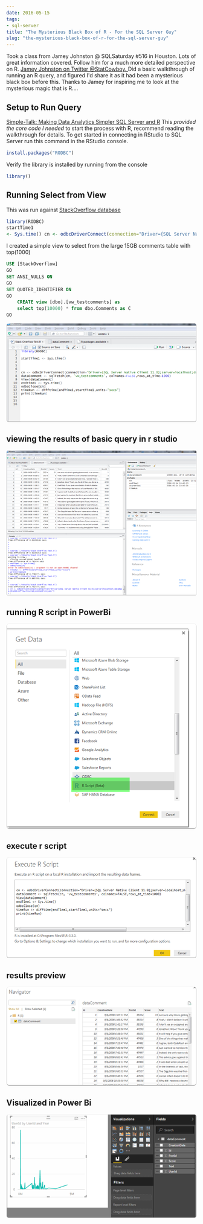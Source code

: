 ```yaml
---
date: 2016-05-15
tags:
- sql-server
title: "The Mysterious Black Box of R - For the SQL Server Guy"
slug: "the-mysterious-black-box-of-r-for-the-sql-server-guy"
---
```


Took a class from Jamey Johnston @ SQLSaturday #516 in Houston. Lots of great information covered. Follow him for a much more detailed perspective on R. [Jamey Johnston  on Twitter @StatCowboy. ](http://bit.ly/1TgtXHr)Did a basic walkthrough of running an R query, and figured I'd share it as it had been a mysterious black box before this. Thanks to Jamey for inspiring me to look at the mysterious magic that is R....

## Setup to Run Query

[Simple-Talk: Making Data Analytics Simpler SQL Server and R](https://www.simple-talk.com/sql/reporting-services/making-data-analytics-simpler-sql-server-and-r/)
This _provided the core code I needed_ to start the process with R, recommend reading the walkthrough for details.
To get started in connecting in RStudio to SQL Server run this command in the RStudio console.

```r
install.packages("RODBC")
```
Verify the library is installed by running from the console

```r
library()
```

## Running Select from View

This was run against [StackOverflow database](http://bit.ly/1smWuTh)

```r
library(RODBC)
startTime1
<- Sys.time() cn <- odbcDriverConnect(connection="Driver={SQL Server Native Client 11.0};server=localhost;database=StackOverflow;trusted_connection=yes;") dataComment <- sqlFetch(cn, 'vw_testcomments', colnames=FALSE,rows_at_time=1000) View(dataComment) endTime1 <- Sys.time() odbcClose(cn) timeRun <- difftime(endTime1,startTime1,units="secs") print(timeRun)
```

 I created a simple view to select from the large 15GB comments table with top(1000)

```sql
USE [StackOverflow]
GO
SET ANSI_NULLS ON
GO
SET QUOTED_IDENTIFIER ON
GO
    CREATE view [dbo].[vw_testcomments] as
    select top(10000) * from dbo.Comments as C
GO
```

![Running Select from View](images/running-select-from-view.png)

## viewing the results of basic query in r studio

![viewing the results of basic query in r studio](images/viewing-the-results-of-basic-query-in-r-studio.png)

## running R script in PowerBi

![running R script in PowerBi](images/running-r-script-in-powerbi.png)

## execute r script

![execute r script](images/execute-r-script.png)

## results preview

![results preview](images/results-preview.png)

## Visualized in Power Bi

![Visualized in Power Bi](images/visualized-in-power-bi.png)
